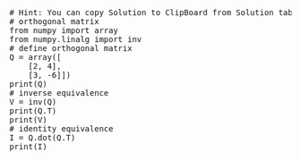 <pre class="file" data-target="clipboard">
# Hint: You can copy Solution to ClipBoard from Solution tab in Step 5
# orthogonal matrix
from numpy import array
from numpy.linalg import inv
# define orthogonal matrix
Q = array([
	[2, 4],
	[3, -6]])
print(Q)
# inverse equivalence
V = inv(Q)
print(Q.T)
print(V)
# identity equivalence
I = Q.dot(Q.T)
print(I)
</pre>

